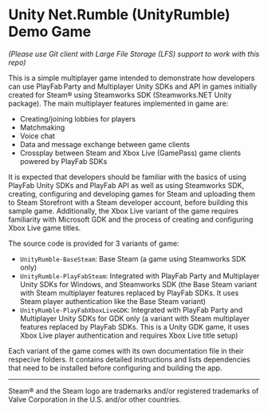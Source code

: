 # Unity Net.Rumble (UnityRumble) Demo Game

_(Please use Git client with Large File Storage (LFS) support to work with this repo)_

This is a simple multiplayer game intended to demonstrate how developers can use PlayFab Party and Multiplayer Unity SDKs and API in games initially created for Steam&reg; using Steamworks SDK (Steamworks.NET Unity package). The main multiplayer features implemented in game are:

- Creating/joining lobbies for players
- Matchmaking
- Voice chat
- Data and message exchange between game clients
- Crossplay between Steam and Xbox Live (GamePass) game clients powered by PlayFab SDKs

It is expected that developers should be familiar with the basics of using PlayFab Unity SDKs and PlayFab API as well as using Steamworks SDK, creating, configuring and developing games for Steam and uploading them to Steam Storefront with a Steam developer account, before building this sample game.
Additionally, the Xbox Live variant of the game requires familiarity with Microsoft GDK and the process of creating and configuring Xbox Live game titles.

The source code is provided for 3 variants of game:

- `UnityRumble-BaseSteam`: Base Steam (a game using Steamworks SDK only)
- `UnityRumble-PlayFabSteam`: Integrated with PlayFab Party and Multiplayer Unity SDKs for Windows, and Steamworks SDK (the Base Steam variant with Steam multiplayer features replaced by PlayFab SDKs. It uses Steam player authentication like the Base Steam variant)
- `UnityRumble-PlayFabXboxLiveGDK`: Integrated with PlayFab Party and Multiplayer Unity SDKs for GDK only (a variant with Steam multiplayer features replaced by PlayFab SDKs. This is a Unity GDK game, it uses Xbox Live player authentication and requires Xbox Live title setup)

Each variant of the game comes with its own documentation file in their respecive folders. It contains detailed instructions and lists dependencies that need to be installed before configuring and building the app.

---
Steam&reg; and the Steam logo are trademarks and/or registered trademarks of Valve Corporation in the U.S. and/or other countries.